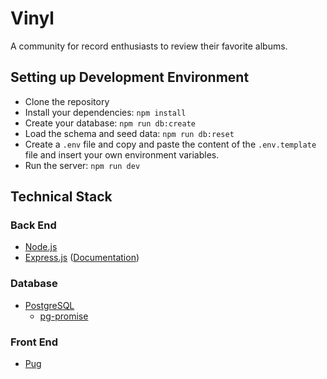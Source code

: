 # Vinyl

A community for record enthusiasts to review their favorite albums.

## Setting up Development Environment

- Clone the repository
- Install your dependencies: `npm install`
- Create your database: `npm run db:create`
- Load the schema and seed data: `npm run db:reset`
- Create a `.env` file and copy and paste the content of the `.env.template` file and insert your own environment variables.
- Run the server: `npm run dev`

## Technical Stack

### Back End
* [Node.js](https://nodejs.org/en/)
* [Express.js](https://expressjs.com/) ([Documentation](https://expressjs.com/en/4x/api.html))

### Database
* [PostgreSQL](https://www.postgresql.org/)
  * [pg-promise](https://github.com/vitaly-t/pg-promise)

### Front End
* [Pug](https://github.com/pugjs/pug)
